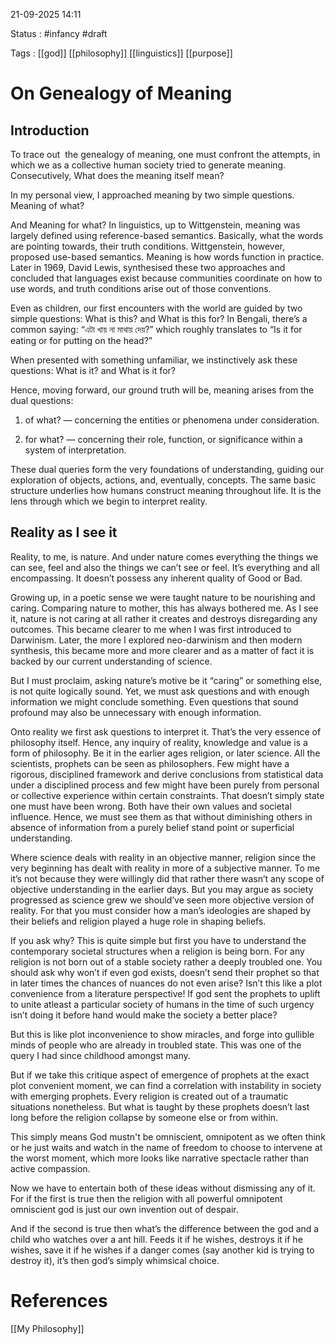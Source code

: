 21-09-2025 14:11

Status : #infancy #draft 

Tags : [[god]] [[philosophy]] [[linguistics]] [[purpose]]

# On Genealogy of Meaning


## Introduction

To trace out  the genealogy of meaning, one must confront the attempts, in which we as a collective human society tried to generate meaning. Consecutively, What does the meaning itself mean? 

In my personal view, I approached meaning by two simple questions. Meaning of what? 

And Meaning for what? In linguistics, up to Wittgenstein, meaning was largely defined using reference-based semantics. Basically, what the words are pointing towards, their truth conditions. Wittgenstein, however, proposed use-based semantics. Meaning is how words function in practice. Later in 1969, David Lewis, synthesised these two approaches and concluded that languages exist because communities coordinate on how to use words, and truth conditions arise out of those conventions.

Even as children, our first encounters with the world are guided by two simple questions: What is this? and What is this for? In Bengali, there’s a common saying: “এটা খায় না মাথায় দেয়?” which roughly translates to “Is it for eating or for putting on the head?” 

When presented with something unfamiliar, we instinctively ask these questions: What is it? and What is it for?

Hence, moving forward, our ground truth will be, meaning arises from the dual questions:

1. of what? — concerning the entities or phenomena under consideration.
    
2. for what? — concerning their role, function, or significance within a system of interpretation.


These dual queries form the very foundations of understanding, guiding our exploration of objects, actions, and, eventually, concepts. The same basic structure underlies how humans construct meaning throughout life. It is the lens through which we begin to interpret reality.

  

## Reality as I see it

Reality, to me, is nature. And under nature comes everything the things we can see, feel and also the things we can’t see or feel. It’s everything and all encompassing. It doesn’t possess any inherent quality of Good or Bad.

Growing up, in a poetic sense we were taught nature to be nourishing and caring. Comparing nature to mother, this has always bothered me. As I see it, nature is not caring at all rather it creates and destroys disregarding any outcomes. This became clearer to me when I was first introduced to Darwinism. Later, the more I explored neo-darwinism and then modern synthesis, this became more and more clearer and as a matter of fact it is backed by our current understanding of science. 

But I must proclaim, asking nature’s motive be it “caring” or something else, is not quite logically sound. Yet, we must ask questions and with enough information we might conclude something. Even questions that sound profound may also be unnecessary with enough information. 

Onto reality we first ask questions to interpret it. That’s the very essence of philosophy itself. Hence, any inquiry of reality, knowledge and value is a form of philosophy. Be it in the earlier ages religion, or later science. All the scientists, prophets can be seen as philosophers. Few might have a rigorous, disciplined framework and derive conclusions from statistical data under a disciplined process and few might have been purely from personal or collective experience within certain constraints. That doesn’t simply state one must have been wrong. Both have their own values and societal influence. Hence, we must see them as that without diminishing others in absence of information from a purely belief stand point or superficial understanding. 

Where science deals with reality in an objective manner, religion since the very beginning has dealt with reality in more of a subjective manner. To me it’s not because they were willingly did that rather there wasn’t any scope of objective understanding in the earlier days. But you may argue as society progressed as science grew we should’ve seen more objective version of reality. For that you must consider how a man’s ideologies are shaped by their beliefs and religion played a huge role in shaping beliefs. 

If you ask why? This is quite simple but first you have to understand the contemporary societal structures when a religion is being born. For any religion is not born out of a stable society rather a deeply troubled one. You should ask why won’t if even god exists, doesn’t send their prophet so that in later times the chances of nuances do not even arise? Isn’t this like a plot convenience from a literature perspective! If god sent the prophets to uplift to unite atleast a particular society of humans in the time of such urgency isn’t doing it before hand would make the society a better place? 

But this is like plot inconvenience to show miracles, and forge into gullible minds of people who are already in troubled state. This was one of the query I had since childhood amongst many. 

But if we take this critique aspect of emergence of prophets at the exact plot convenient moment, we can find a correlation with instability in society with emerging prophets. Every religion is created out of a traumatic situations nonetheless. But what is taught by these prophets doesn’t last long before the religion collapse by someone else or from within. 

This simply means God mustn't be omniscient, omnipotent as we often think or he just waits and watch in the name of freedom to choose to intervene at the worst moment, which more looks like narrative spectacle rather than active compassion. 

Now we have to entertain both of these ideas without dismissing any of it. For if the first is true then the religion with all powerful omnipotent omniscient god is just our own invention out of despair. 

And if the second is true then what’s the difference between the god and a child who watches over a ant hill. Feeds it if he wishes, destroys it if he wishes, save it if he wishes if a danger comes (say another kid is trying to destroy it), it’s then god’s simply whimsical choice.


# References

[[My Philosophy]] 

[](")


